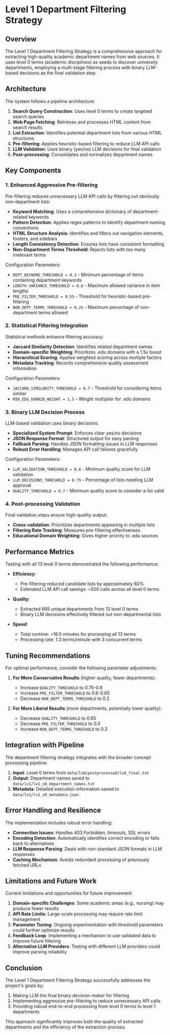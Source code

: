 # Level 1 Department Filtering Strategy

## Overview

The Level 1 Department Filtering Strategy is a comprehensive approach for extracting high-quality academic department names from web sources. It uses level 0 terms (academic disciplines) as seeds to discover university departments, employing a multi-stage filtering process with binary LLM-based decisions as the final validation step.

## Architecture

The system follows a pipeline architecture:

1. **Search Query Construction**: Uses level 0 terms to create targeted search queries
2. **Web Page Fetching**: Retrieves and processes HTML content from search results
3. **List Extraction**: Identifies potential department lists from various HTML structures
4. **Pre-filtering**: Applies heuristic-based filtering to reduce LLM API calls
5. **LLM Validation**: Uses binary (yes/no) LLM decisions for final validation
6. **Post-processing**: Consolidates and normalizes department names

## Key Components

### 1. Enhanced Aggressive Pre-filtering

Pre-filtering reduces unnecessary LLM API calls by filtering out obviously non-department lists:

- **Keyword Matching**: Uses a comprehensive dictionary of department-related keywords
- **Pattern Detection**: Applies regex patterns to identify department naming conventions
- **HTML Structure Analysis**: Identifies and filters out navigation elements, footers, and sidebars
- **Length Consistency Detection**: Ensures lists have consistent formatting
- **Non-Department Terms Threshold**: Rejects lists with too many irrelevant terms

Configuration Parameters:
- `DEPT_KEYWORD_THRESHOLD = 0.3` - Minimum percentage of items containing department keywords
- `LENGTH_VARIANCE_THRESHOLD = 0.6` - Maximum allowed variance in item lengths
- `PRE_FILTER_THRESHOLD = 0.55` - Threshold for heuristic-based pre-filtering
- `NON_DEPT_TERMS_THRESHOLD = 0.25` - Maximum percentage of non-department terms allowed

### 2. Statistical Filtering Integration

Statistical methods enhance filtering accuracy:

- **Jaccard Similarity Detection**: Identifies related department names
- **Domain-specific Weighting**: Prioritizes .edu domains with a 1.5x boost
- **Hierarchical Scoring**: Applies weighted scoring across multiple factors
- **Metadata Tracking**: Records comprehensive quality assessment information

Configuration Parameters:
- `JACCARD_SIMILARITY_THRESHOLD = 0.7` - Threshold for considering items similar
- `MIN_EDU_DOMAIN_WEIGHT = 1.5` - Weight multiplier for .edu domains

### 3. Binary LLM Decision Process

LLM-based validation uses binary decisions:

- **Specialized System Prompt**: Enforces clear yes/no decisions
- **JSON Response Format**: Structured output for easy parsing
- **Fallback Parsing**: Handles JSON formatting issues in LLM responses
- **Robust Error Handling**: Manages API call failures gracefully

Configuration Parameters:
- `LLM_VALIDATION_THRESHOLD = 0.6` - Minimum quality score for LLM validation
- `LLM_DECISIONS_THRESHOLD = 0.75` - Percentage of lists needing LLM approval
- `QUALITY_THRESHOLD = 0.7` - Minimum quality score to consider a list valid

### 4. Post-processing Validation

Final validation steps ensure high-quality output:

- **Cross-validation**: Prioritizes departments appearing in multiple lists
- **Filtering Rate Tracking**: Measures pre-filtering effectiveness
- **Educational Domain Weighting**: Gives higher priority to .edu sources

## Performance Metrics

Testing with all 13 level 0 terms demonstrated the following performance:

- **Efficiency**: 
  - Pre-filtering reduced candidate lists by approximately 60%
  - Estimated LLM API call savings: ~500 calls across all level 0 terms

- **Quality**: 
  - Extracted 665 unique departments from 13 level 0 terms
  - Binary LLM decisions effectively filtered out non-departmental lists

- **Speed**:
  - Total runtime: ~16.5 minutes for processing all 13 terms
  - Processing rate: 1.3 terms/minute with 3 concurrent terms

## Tuning Recommendations

For optimal performance, consider the following parameter adjustments:

1. **For More Conservative Results** (higher quality, fewer departments):
   - Increase `QUALITY_THRESHOLD` to 0.75-0.8
   - Increase `PRE_FILTER_THRESHOLD` to 0.6-0.65
   - Decrease `NON_DEPT_TERMS_THRESHOLD` to 0.2

2. **For More Liberal Results** (more departments, potentially lower quality):
   - Decrease `QUALITY_THRESHOLD` to 0.65
   - Decrease `PRE_FILTER_THRESHOLD` to 0.5
   - Increase `NON_DEPT_TERMS_THRESHOLD` to 0.3

## Integration with Pipeline

The department filtering strategy integrates with the broader concept processing pipeline:

1. **Input**: Level 0 terms from `data/lv0/postprocessed/lv0_final.txt`
2. **Output**: Department names saved to `data/lv1/lv1_s0_department_names.txt`
3. **Metadata**: Detailed execution information saved to `data/lv1/lv1_s0_metadata.json`

## Error Handling and Resilience

The implementation includes robust error handling:

- **Connection Issues**: Handles 403 Forbidden, timeouts, SSL errors
- **Encoding Detection**: Automatically identifies correct encoding or falls back to alternatives
- **LLM Response Parsing**: Deals with non-standard JSON formats in LLM responses
- **Caching Mechanism**: Avoids redundant processing of previously fetched URLs

## Limitations and Future Work

Current limitations and opportunities for future improvement:

1. **Domain-specific Challenges**: Some academic areas (e.g., nursing) may produce fewer results
2. **API Rate Limits**: Large-scale processing may require rate limit management
3. **Parameter Tuning**: Ongoing experimentation with threshold parameters could further optimize results
4. **Feedback Loop**: Implementing a mechanism to use validated data to improve future filtering
5. **Alternative LLM Providers**: Testing with different LLM providers could improve parsing reliability

## Conclusion

The Level 1 Department Filtering Strategy successfully addresses the project's goals by:

1. Making LLM the final binary decision-maker for filtering
2. Implementing aggressive pre-filtering to reduce unnecessary API calls
3. Providing robust end-to-end processing from level 0 terms to level 1 departments

This approach significantly improves both the quality of extracted departments and the efficiency of the extraction process.
